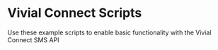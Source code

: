 # Vivial Connect Scripts
Use these example scripts to enable basic functionality with the Vivial Connect SMS API
